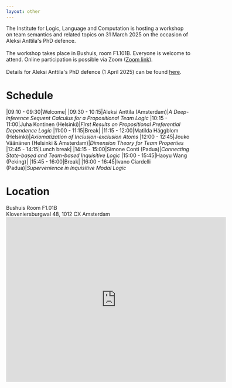 ```yaml
---
layout: other
---
```

The Institute for Logic, Language and Computation is hosting a workshop on team semantics and related topics on 31 March 2025 on the occasion of Aleksi Anttila's PhD defence.
<br>
<br>
The workshop takes place in Bushuis, room F1.101B. Everyone is welcome to attend. Online participation is possible via Zoom ([Zoom link](https://uva-live.zoom.us/j/3174892898)).
<br>
<br>
Details for Aleksi Anttila's PhD defence (1 April 2025) can be found [here](https://www.uva.nl/shared-content/uva/en/events/2025/04/not-nothing-nonemptiness-in-team-semantics.html).

<h1> Schedule </h1>

|09:10 - 09:30|Welcome|
|09:30 - 10:15|Aleksi Anttila (Amsterdam)|<i>A Deep-inference Sequent Calculus for a Propositional Team Logic </i>
|10:15 - 11:00|Juha Kontinen (Helsinki)|<i>First Results on Propositional Preferential Dependence Logic </i>
|11:00 - 11:15|Break|
|11:15 - 12:00|Matilda Häggblom (Helsinki)|<i>Axiomatization of Inclusion-exclusion Atoms </i>
|12:00 - 12:45|Jouko Väänänen (Helsinki & Amsterdam)|<i>Dimension Theory for Team Properties </i>
|12:45 - 14:15|Lunch break|
|14:15 - 15:00|Simone Conti (Padua)|<i>Connecting State-based and Team-based Inquisitive Logic </i>
|15:00 - 15:45|Haoyu Wang (Peking)|
|15:45 - 16:00|Break|
|16:00 - 16:45|Ivano Ciardelli (Padua)|<i>Supervenience in Inquisitive Modal Logic </i>

<h1> Location </h1>
Bushuis Room F1.01B
<br>
Kloveniersburgwal 48, 1012 CX Amsterdam

<iframe src="https://www.google.com/maps/embed?pb=!1m18!1m12!1m3!1d2435.9772084431024!2d4.895480676024013!3d52.37083327202242!2m3!1f0!2f0!3f0!3m2!1i1024!2i768!4f13.1!3m3!1m2!1s0x47c609bf26a5d7a7%3A0xbc2cc49beec099ae!2sBushuis%20-%20Oost-Indisch%20Huis!5e0!3m2!1sen!2snl!4v1741894342987!5m2!1sen!2snl" width="600" height="450" style="border:0;" allowfullscreen="" loading="lazy" referrerpolicy="no-referrer-when-downgrade"></iframe>
